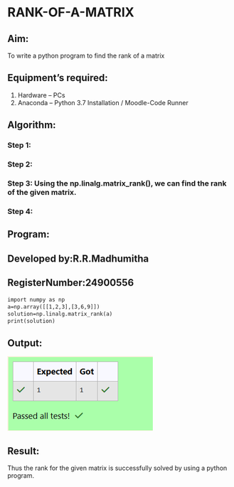# RANK-OF-A-MATRIX
## Aim:
To write a python program to find the rank of a matrix
## Equipment’s required:
1. 	Hardware – PCs
2. 	Anaconda – Python 3.7 Installation / Moodle-Code Runner
## Algorithm:
### Step 1: 
### Step 2: 
### Step 3: Using the np.linalg.matrix_rank(), we can find the rank of the given matrix.
### Step 4: 
## Program:
## Developed by:R.R.Madhumitha
## RegisterNumber:24900556
    import numpy as np
    a=np.array([[1,2,3],[3,6,9]])
    solution=np.linalg.matrix_rank(a)
    print(solution)
## Output:
![alt text](<Screenshot 2024-12-06 051125.png>)
## Result:
Thus the rank for the given matrix is successfully solved by  using a python program.

